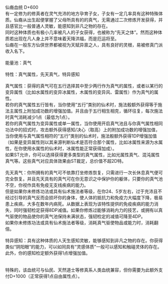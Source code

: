 <title>仙裔血统</title>
<meta name="GENERATOR" content="WinCHM">
<meta http-equiv="Content-Type" content="text/html; charset=gb2312">
<br>仙裔血统 D+600 
<br>有一定修为的修真者在灵气充沛的地方孕育子女，子女有一定几率具有这种特殊体质。仙裔从出生起便掌握了父母所具有的的真气，无需通过二次修炼开发获得，并且感官比一般普通人灵敏，能感知到非凡之物的存在。
<br>同时这种体质也有极小几率被凡人的子女获得，也被称为“先天之体”。然而这种体质若出现在凡人身上并不意味着天降洪福，而是厄运将至。
<br>仙裔在一般东方仙侠世界都被视为天赋异禀之人，具有良好的灵根，易被修真门派收入名下。 
<br>
<br>能量池：真气
<br>
<br>特性：真气属性，先天真气，特异感知 
<br>
<br>真气属性：获得的真气可在五行选择其中至少两行作为真气的属性，或者以某行的变异属性（比如水属性的变异冰属性，木属性的变异风、雷属性）作为真气的属性。
<br>若你的真气属性五行皆有，当你使用“五行”类别的仙术时，施法骰额外获得等于施法主属性上附加成功数的增强加值。并且由于五行相生相克，循环往复，每次施法时真气消耗减少1点（最低为1点）。
<br>若你的真气属性为变异属性或单一属性，当你使用开启真气池且与你真气属性相同功法中的招式时，攻击额外获得感知/决心（取高）上的附加成功数的增强加值，当你使用与真气属性相符的“五行”类别的仙术时，施法骰额外获得1DP增强加值（如果是变异属性则以其来源判断仙术是否符合那个属性，比如冰属性来源为水属性，在你使用水属性的仙术时，冰属性能正常获得加成）。
<br>如果ST允许，你可以选择获得更多类型的真气属性，比如光属性真气、混沌属性真气等。这些真气对应具体效果由ST裁定，总价值不超2D特。
<br>
<br>先天真气：你所拥有的真气可不依靠打坐修炼恢复，只需进行一次长休息真气便可完全恢复。并且先天具有的真气可在你无意识之中保护你的躯体，只要你的真气池不空，你视作具有免疫无支线疾病的能力。
<br>但是如果你未修炼功法或具有仙术施法者等级，在你24、5岁左右，过于充沛且不经过引导的真气反而会损坏你的身体，使人体的抵抗力和免疫力大幅度下降，极易患上疾病，大多在数年内病死。从数据上表现为该特性提供的免疫疾病的能力消失，同时强韧检定获得8DP减值。如果你修炼过能够消耗内力的技艺，或拥有以真气驱使的物品使你的真气池保持未满状态，强韧检定的减值可降至4DP。
<br>如果你未修炼功法或具有仙术施法者等级，消耗真气驱使物品或能力时，消耗翻倍。
<br>
<br>特异感知：具有这种体质的人天生感知灵敏，能够感知到非凡之物的存在。你获得类似“阴阳眼”的能力，可以如同具有“灵感体质”一般可以感知和触碰灵体的存在。此外，你的感知检定额外获得1点增强加值。
<br>
<br>
<br>特殊的，该血统可与仙民、天然道士等修真系人类血统兼容，但你需要为此额外支付D+1000（正常获得1点自由属性点）。 
<br>